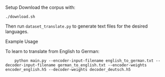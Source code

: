 Setup
Download the corpus with:

    ./download.sh

Then run `dataset_translate.py` to generate text files for the desired languages.

Example Usage

To learn to translate from English to German:

        python main.py --encoder-input-filename english_to_german.txt --decoder-input-filename german_to_english.txt --encoder-weights encoder_english.h5 --decoder-weights decoder_deutsch.h5
